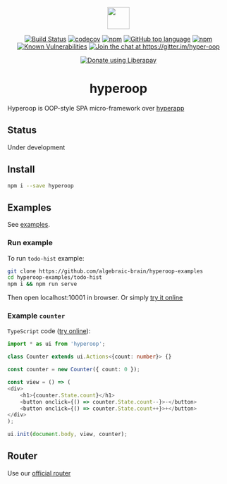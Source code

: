 <p align="center"><img width=50 src="https://github.com/algebraic-brain/hyperoop/blob/master/logo.png?raw=true"/></p>

<p align="center">
<a href="https://travis-ci.org/algebraic-brain/hyperoop"><img src="https://travis-ci.org/algebraic-brain/hyperoop.svg?branch=master" alt="Build Status"></a>
<a href="https://codecov.io/gh/algebraic-brain/hyperoop"><img src="https://codecov.io/gh/algebraic-brain/hyperoop/branch/master/graph/badge.svg" alt="codecov"/></a>
<a href="https://www.npmjs.com/package/hyperoop"><img src="https://img.shields.io/npm/v/hyperoop.svg" alt="npm"/></a>
<a href="https://github.com/algebraic-brain/hyperoop"><img src="https://img.shields.io/github/languages/top/algebraic-brain/hyperoop.svg" alt="GitHub top language"/></a>
<a href="https://www.npmjs.com/package/hyperoop"><img src="https://img.shields.io/npm/dt/hyperoop.svg" alt="npm"/></a>
<a href="https://snyk.io/test/npm/hyperoop"><img src="https://snyk.io/test/npm/hyperoop/badge.svg" alt="Known Vulnerabilities"/></a>
<a href="https://gitter.im/hyper-oop/hyperoop?utm_source=badge&utm_medium=badge&utm_campaign=pr-badge&utm_content=badge"><img src="https://badges.gitter.im/hyper-oop/hyperoop.svg" alt="Join the chat at https://gitter.im/hyper-oop"/></a>
</p>

<p align="center"><noscript><a href="https://liberapay.com/algebrain/donate"><img alt="Donate using Liberapay" src="https://liberapay.com/assets/widgets/donate.svg"></a></noscript></p>

<h1 align="center">hyperoop</h1>

Hyperoop is OOP-style SPA micro-framework over [hyperapp](https://github.com/jorgebucaran/hyperapp)

## Status

Under development

## Install

```bash
npm i --save hyperoop
```

## Examples

See [examples](https://github.com/algebraic-brain/hyperoop-examples).

### Run example

To run `todo-hist` example:

```bash
git clone https://github.com/algebraic-brain/hyperoop-examples
cd hyperoop-examples/todo-hist
npm i && npm run serve
```

Then open localhost:10001 in browser. Or simply [try it online](https://codepen.io/algebrain/pen/GwZWLg)

### Example `counter`

`TypeScript` code ([try online](https://codepen.io/algebrain/pen/OaNgMv)):

```typescript
import * as ui from 'hyperoop';

class Counter extends ui.Actions<{count: number}> {}

const counter = new Counter({ count: 0 });

const view = () => (
<div>
    <h1>{counter.State.count}</h1>
    <button onclick={() => counter.State.count--}>-</button>
    <button onclick={() => counter.State.count++}>+</button>
</div>
);

ui.init(document.body, view, counter);
```

## Router

Use our [official router](https://www.npmjs.com/package/hyperoop-router)
